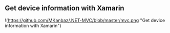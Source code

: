 ## Get device information with Xamarin
!(https://github.com/MKanbaz/.NET-MVC/blob/master/mvc.png "Get device information with Xamarin")